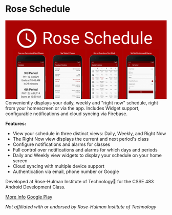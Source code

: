 # Rose Schedule
![Rose Schedule](https://github.com/keith-cr/rose-schedule/blob/master/Rose%20Schedule.png?raw=true)
Conveniently displays your daily, weekly and "right now" schedule, right from your homescreen or via the app. Includes 
Widget support, configurable notifications and cloud syncing via Firebase.

**Features:**
* View your schedule in three distinct views: Daily, Weekly, and Right Now
* The Right Now view displays the current and next period's class
* Configure notifications and alarms for classes
* Full control over notifications and alarms for which days and periods
* Daily and Weekly view widgets to display your schedule on your home screen
* Cloud syncing with multiple device support
* Authentication via email, phone number or Google


Developed at Rose-Hulman Institute of Technology:elephant: for the CSSE 483 Android Development Class.

[More Info](https://rosehulmanprojectvault.org/project/-LTd_3F4J_4lzqqfMIhC)
[Google Play](https://play.google.com/store/apps/details?id=edu.rosehulman.condrak.roseschedule)

*Not affiliated with or endorsed by Rose-Hulman Institute of Technology*
